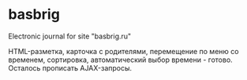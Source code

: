 # basbrig
Electronic journal for site "basbrig.ru"



HTML-разметка, карточка с родителями, перемещение по меню со временем, сортировка, автоматический выбор времени - готово.
Осталось прописать AJAX-запросы.
